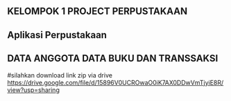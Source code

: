 ## KELOMPOK 1 PROJECT PERPUSTAKAAN
## Aplikasi Perpustakaan
## DATA ANGGOTA DATA BUKU DAN TRANSSAKSI
#silahkan download link zip via drive
https://drive.google.com/file/d/15896V0UCROwaO0iK7AX0DDwVmTjyiE8R/view?usp=sharing
